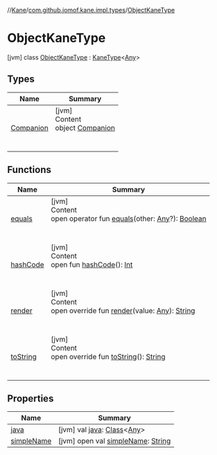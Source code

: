 //[Kane](../../index.md)/[com.github.jomof.kane.impl.types](../index.md)/[ObjectKaneType](index.md)



# ObjectKaneType  
 [jvm] class [ObjectKaneType](index.md) : [KaneType](../-kane-type/index.md)<[Any](https://kotlinlang.org/api/latest/jvm/stdlib/kotlin/-any/index.html)>    


## Types  
  
|  Name|  Summary| 
|---|---|
| <a name="com.github.jomof.kane.impl.types/ObjectKaneType.Companion///PointingToDeclaration/"></a>[Companion](-companion/index.md)| <a name="com.github.jomof.kane.impl.types/ObjectKaneType.Companion///PointingToDeclaration/"></a>[jvm]  <br>Content  <br>object [Companion](-companion/index.md)  <br><br><br>


## Functions  
  
|  Name|  Summary| 
|---|---|
| <a name="kotlin/Any/equals/#kotlin.Any?/PointingToDeclaration/"></a>[equals](../../com.github.jomof.kane.impl.visitor/-difference-visitor/index.md#%5Bkotlin%2FAny%2Fequals%2F%23kotlin.Any%3F%2FPointingToDeclaration%2F%5D%2FFunctions%2F-1533330156)| <a name="kotlin/Any/equals/#kotlin.Any?/PointingToDeclaration/"></a>[jvm]  <br>Content  <br>open operator fun [equals](../../com.github.jomof.kane.impl.visitor/-difference-visitor/index.md#%5Bkotlin%2FAny%2Fequals%2F%23kotlin.Any%3F%2FPointingToDeclaration%2F%5D%2FFunctions%2F-1533330156)(other: [Any](https://kotlinlang.org/api/latest/jvm/stdlib/kotlin/-any/index.html)?): [Boolean](https://kotlinlang.org/api/latest/jvm/stdlib/kotlin/-boolean/index.html)  <br><br><br>
| <a name="kotlin/Any/hashCode/#/PointingToDeclaration/"></a>[hashCode](../../com.github.jomof.kane.impl.visitor/-difference-visitor/index.md#%5Bkotlin%2FAny%2FhashCode%2F%23%2FPointingToDeclaration%2F%5D%2FFunctions%2F-1533330156)| <a name="kotlin/Any/hashCode/#/PointingToDeclaration/"></a>[jvm]  <br>Content  <br>open fun [hashCode](../../com.github.jomof.kane.impl.visitor/-difference-visitor/index.md#%5Bkotlin%2FAny%2FhashCode%2F%23%2FPointingToDeclaration%2F%5D%2FFunctions%2F-1533330156)(): [Int](https://kotlinlang.org/api/latest/jvm/stdlib/kotlin/-int/index.html)  <br><br><br>
| <a name="com.github.jomof.kane.impl.types/ObjectKaneType/render/#kotlin.Any/PointingToDeclaration/"></a>[render](render.md)| <a name="com.github.jomof.kane.impl.types/ObjectKaneType/render/#kotlin.Any/PointingToDeclaration/"></a>[jvm]  <br>Content  <br>open override fun [render](render.md)(value: [Any](https://kotlinlang.org/api/latest/jvm/stdlib/kotlin/-any/index.html)): [String](https://kotlinlang.org/api/latest/jvm/stdlib/kotlin/-string/index.html)  <br><br><br>
| <a name="com.github.jomof.kane.impl.types/KaneType/toString/#/PointingToDeclaration/"></a>[toString](../-kane-type/to-string.md)| <a name="com.github.jomof.kane.impl.types/KaneType/toString/#/PointingToDeclaration/"></a>[jvm]  <br>Content  <br>open override fun [toString](../-kane-type/to-string.md)(): [String](https://kotlinlang.org/api/latest/jvm/stdlib/kotlin/-string/index.html)  <br><br><br>


## Properties  
  
|  Name|  Summary| 
|---|---|
| <a name="com.github.jomof.kane.impl.types/ObjectKaneType/java/#/PointingToDeclaration/"></a>[java](index.md#%5Bcom.github.jomof.kane.impl.types%2FObjectKaneType%2Fjava%2F%23%2FPointingToDeclaration%2F%5D%2FProperties%2F-1533330156)| <a name="com.github.jomof.kane.impl.types/ObjectKaneType/java/#/PointingToDeclaration/"></a> [jvm] val [java](index.md#%5Bcom.github.jomof.kane.impl.types%2FObjectKaneType%2Fjava%2F%23%2FPointingToDeclaration%2F%5D%2FProperties%2F-1533330156): [Class](https://docs.oracle.com/javase/8/docs/api/java/lang/Class.html)<[Any](https://kotlinlang.org/api/latest/jvm/stdlib/kotlin/-any/index.html)>   <br>
| <a name="com.github.jomof.kane.impl.types/ObjectKaneType/simpleName/#/PointingToDeclaration/"></a>[simpleName](index.md#%5Bcom.github.jomof.kane.impl.types%2FObjectKaneType%2FsimpleName%2F%23%2FPointingToDeclaration%2F%5D%2FProperties%2F-1533330156)| <a name="com.github.jomof.kane.impl.types/ObjectKaneType/simpleName/#/PointingToDeclaration/"></a> [jvm] open val [simpleName](index.md#%5Bcom.github.jomof.kane.impl.types%2FObjectKaneType%2FsimpleName%2F%23%2FPointingToDeclaration%2F%5D%2FProperties%2F-1533330156): [String](https://kotlinlang.org/api/latest/jvm/stdlib/kotlin/-string/index.html)   <br>

